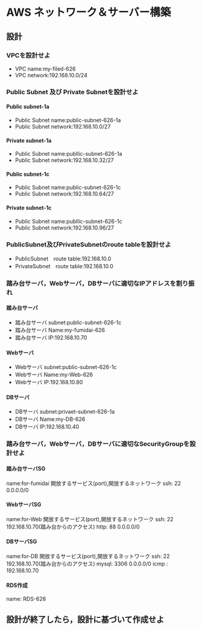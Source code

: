 # AWS ネットワーク＆サーバー構築

## 設計

### VPCを設計せよ

- VPC name:my-filed-626
- VPC network:192.168.10.0/24

### Public Subnet 及び Private Subnetを設計せよ

#### Public subnet-1a

- Public Subnet name:public-subnet-626-1a
- Public Subnet network:192.168.10.0/27

#### Private subnet-1a

- Public Subnet name:publlic-subnet-626-1a
- Public Subnet network:192.168.10.32/27

#### Public subnet-1c

- Public Subnet name:public-subnet-626-1c
- Public Subnet network:192.168.10.64/27

#### Private subnet-1c

- Public Subnet name:publlic-subnet-626-1c
- Public Subnet network:192.168.10.96/27


### PublicSubnet及びPrivateSubnetのroute tableを設計せよ

- PublicSubnet　route table:192.168.10.0
- PrivateSubnet　route table:192.168.10.0


### 踏み台サーバ，Webサーバ，DBサーバに適切なIPアドレスを割り振れ


#### 踏み台サーバ

- 踏み台サーバ subnet:public-subnet-626-1c
- 踏み台サーバ Name:my-fumidai-626
- 踏み台サーバ IP:192.168.10.70

#### Webサーバ

- Webサーバ subnet:public-subnet-626-1c
- Webサーバ Name:my-Web-626
- Webサーバ IP:192.168.10.80

#### DBサーバ

- DBサーバ subnet:privaet-subnet-626-1a
- DBサーバ Name:my-DB-626
- DBサーバ IP:192.168.10.40

### 踏み台サーバ，Webサーバ，DBサーバに適切なSecurityGroupを設計せよ

#### 踏み台サーバSG

name:for-fumidai
開放するサービス(port),開放するネットワーク
ssh: 22     0.0.0.0/0

#### WebサーバSG

name:for-Web
開放するサービス(port),開放するネットワーク
ssh: 22     192.168.10.70(踏み台からのアクセス)
http: 88    0.0.0.0/0

#### DBサーバSG

name:for-DB
開放するサービス(port),開放するネットワーク
ssh: 22     192.168.10.70(踏み台からのアクセス)
mysql: 3306     0.0.0.0/0
icmp :     192.168.10.70

#### RDS作成

name: RDS-626
## 設計が終了したら，設計に基づいて作成せよ
